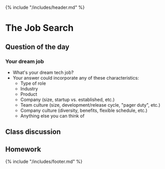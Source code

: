 {% include "/includes/header.md" %}

# The Job Search

## Question of the day

### Your dream job

* What's your dream tech job?
* Your answer could incorporate any of these characteristics:
  * Type of role
  * Industry
  * Product
  * Company (size, startup vs. established, etc.)
  * Team culture (size, development/release cycle, "pager duty", etc.)
  * Company culture (diversity, benefits, flexible schedule, etc.)
  * Anything else you can think of

## Class discussion

## Homework

{% include "/includes/footer.md" %}
